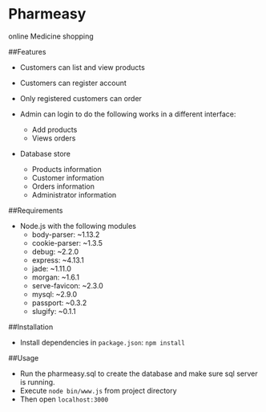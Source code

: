 # Pharmeasy
online Medicine shopping

##Features
* Customers can list and view products
* Customers can register account
* Only registered customers can order

* Admin can login to do the following works in a different interface:
    * Add products
    * Views orders

* Database store
    * Products information
    * Customer information
    * Orders information
    * Administrator information

##Requirements
* Node.js with the following modules
    * body-parser: ~1.13.2
    * cookie-parser: ~1.3.5
    * debug: ~2.2.0
    * express: ~4.13.1
    * jade: ~1.11.0
    * morgan: ~1.6.1
    * serve-favicon: ~2.3.0
    * mysql: ~2.9.0
    * passport: ~0.3.2
    * slugify: ~0.1.1

##Installation
* Install dependencies in `package.json`: `npm install`

##Usage
* Run the pharmeasy.sql to create the database and make sure sql server is running.
* Execute `node bin/www.js` from project directory
* Then open `localhost:3000`


